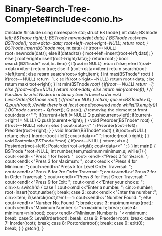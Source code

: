 # Binary-Search-Tree-Complete#include<conio.h>
#include<iostream>
#include<queue>
using namespace std;
struct BSTnode
{
    int data;
    BSTnode *left;
    BSTnode *right;
};
BSTnode* newnode(int data)
{
    BSTnode *root=new BSTnode();
    root->data=data;
    root->left=root->right=NULL;
    return root;
}
BSTnode* insert(BSTnode* root,int data)
{
  if(root==NULL)
        root=newnode(data);
        else if(data<root->data)
        {
         root->left=insert(root->left,data);
        }
        else
        {
            root->right=insert(root->right,data);
        }
        return root;
}
bool search(BSTnode* root,int item)
{
    if(root==NULL)
        return false;
    else if(root->data==item)
        return true;
    else if (root->data>=item)
        return search(root->left,item);
    else
        return search(root->right,item);
    }
 int max(BSTnode* root)
 {
     if(root==NULL)
        return -1;
     else if(root->right==NULL)
            return root->data;
     else
        return max(root->right);
 }
 int min(BSTnode *root)
 {
     if(root==NULL)
        return -1;
     else if(root->left==NULL)
        return root->data;
     else
        return min(root->left);
 }
 // Function to print Nodes in a binary tree in Level order
void LevelOrder(BSTnode *root) {
	if(root == NULL) return;
	queue<BSTnode*> Q;
	Q.push(root);
	//while there is at least one discovered node
	while(!Q.empty()) {
		BSTnode* current = Q.front();
		Q.pop(); // removing the element at front
		cout<<current->data<<" ";
		if(current->left != NULL) Q.push(current->left);
		if(current->right != NULL) Q.push(current->right);
	}
}
void Preorder(BSTnode* root)
{
  if(root==NULL)
        return;
  else
  {
      cout<<root->data<<" ";
      Preorder(root->left);
      Preorder(root->right);
  }
}
void Inorder(BSTnode* root)
{
  if(root==NULL)
  return;
  else
  {
      Inorder(root->left);
      cout<<root->data<<" ";
      Inorder(root->right);
  }
}
void Postorder(BSTnode *root)
{
    if(root==NULL)
        return;
    else
    {
     Postorder(root->left);
     Postorder(root->right);
     cout<<root->data<<" ";
    }
}
int main()
{
    BSTnode *root=NULL;
    int number,item,maximum,minimum,s;
    while(1)
    {
        cout<<endl<<"Press 1 for Insert: ";
        cout<<endl<<"Press 2 for Search: ";
        cout<<endl<<"Press 3 for Maximum: ";
        cout<<endl<<"Press 4 for Minimum: ";
        cout<<endl<<"Press 5 for Level Order Traversal: ";
        cout<<endl<<"Press 6 for Pre Order Traversal: ";
        cout<<endl<<"Press 7 for In Order Traversal: ";
        cout<<endl<<"Press 8 for Post Order Traversal: ";
        cout<<endl<<"Press 9 for Exit: ";
        cout<<endl<<"Enter your choice: ";
        cin>>s;
        switch(s)
        {
            case 1:cout<<endl<<"Enter a number: ";
                   cin>>number;
                   root=insert(root,number);
                break;
            case 2: cout<<endl<<"Enter the number :";
                    cin>>item;
                    if(search(root,item)==1)
                        cout<<endl<<"Number Found: ";
                    else
                        cout<<endl<<"Number Not Found: ";
                    break;
            case 3: maximum=max(root);
                    cout<<endl<<"Maximum Number is: "<<maximum;
                    break;
            case 4: minimum=min(root);
                    cout<<endl<<"Minimum Number is: "<<minimum;
                    break;
            case 5: LevelOrder(root);
                    break;
            case 6: Preorder(root);
                    break;
            case 7: Inorder(root);
                    break;
            case 8: Postorder(root);
                    break;
            case 9: exit(0);
                    break;
        }
    }
    getch();
}
